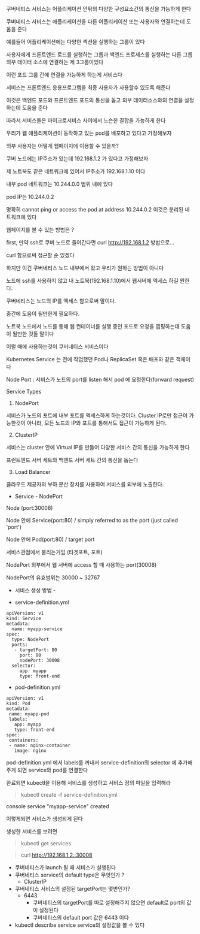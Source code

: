 쿠버네티스 서비스는 어플리케이션 안팎의 다양한 구성요소간의 통신을 가능하게 한다

쿠버네티스 서비스는 애플리케이션을 다른 어플리케이션 또는 사용자와 연결하는데 도움을 준다

예를들어 어플리케이션에는 다양한 섹션을 실행하는 그룹이 있다

사용자에게 프론트엔드 로드를 실행하는 그룹과 백엔드 프로세스를 실행하는 다른 그룹 외부 데이터 소스에 연결하는 제 3그룹이있다

이런 포드 그룹 간에 연결을 가능하게 하는게 서비스다

서비스는 프론트엔드 응용프로그램을 최종 사용자가 사용할수 있도록 해준다

이것은 백엔드 포드와 프론트엔드 포드의 통신을 돕고 외부 데이터소스와의 연결을 설정하는데 도움을 준다

따라서 서비스들은  마이크로서비스 사이에서 느슨한 결합을 가능하게 한다



우리가 웹 애플리케이션이 동작하고 있는 pod를 배포하고 있다고 가정해보자

외부 사용자는 어떻게 웹페이지에 이용할 수 있을까?

쿠버 노드에는 IP주소가 있는데 192.168.1.2 가 있다고 가정해보자

제 노트북도 같은 네트워크에 있어서 IP주소가 192.168.1.10 이다

내부 pod 네트워크는 10.244.0.0 범위 내에 있다

pod IP는 10.244.0.2

명확히 cannot ping or access the pod at address 10.244.0.2 이것은 분리된 네트워크에 있다

웹페이지를 볼 수 있는 방법은 ?

first, 만약 ssh로 쿠버 노드로 들어간다면  curl http://192.168.1.2 방법으로...

curl 함으로써 접근할 순 있겠다

하지만 이건 쿠버네티스 노드 내부에서 왔고 우리가 원하는 방법이 아니다

노드에 ssh를 사용하지 않고 내 노트북(192.168.1.10)에서 웹서버에 엑세스 하길 원한다.

쿠버네티스는 노드의 IP를 엑세스 함으로써 말이다.

중간에 도움이 될만한게 필요하다. 

노트북 노드에서 노드를 통해 웹 컨테이너를 실행 중인 포드로 요청을 맵핑하는데 도움이 될만한 것들 말이다

이럴 때에 사용하는것이 쿠버네티스 서비스이다

Kubernetes Service 는 전에 작업했던 Pod나 ReplicaSet 혹은 배포와 같은 객체이다

Node Port :  서비스가 노드의 port를 listen 해서 pod 에 요청한다(forward request) 

Service Types

1. NodePort

서비스가 노드의 포트에 내부 포트를 엑세스하게 하는것이다. Cluster IP로만 접근이 가능한것이 아니라, 모든 노드의 IP와 포트를 통해서도 접근이 가능하게 된다.

2. ClusterIP

서비스는 cluster 안에 Virtual IP를 만들어 다양한 서비스 간의 통신을 가능하게 한다

프런트엔드 서버 세트와 백엔드 서버 세트 간의 통신을 돕는다

3. Load Balancer

클라우드 제공자의 부하 분산 장치를 사용하여 서비스를 외부에 노출한다.


* Service - NodePort

Node (port:30008)

Node 안에 Service(port:80) / simply referred to as the port (just called 'port')

Node 안에 Pod(port:80) / target port

서비스관점에서 불리는거임 (타겟포트, 포트)

NodePort 외부에서 웹 서버에 access 할 때 사용하는 port(30008)

NodePort의 유효범위는 30000 ~ 32767

 - 서비스 생성 방법 - 
 
 * service-definition.yml

```
apiVersion: v1
kind: Service
metadata:
  name: myapp-service
spec: 
  type: NodePort
  ports:
   - targetPort: 80
     port: 80
     nodePort: 30008
  selector:
     app: myapp
     type: front-end
```


 * pod-definition.yml
 
 ```
apiVersion: v1
kind: Pod
metadata:
  name: myapp-pod
  labels: 
    app: myapp
    type: front-end
spec: 
  containers:
  - name: nginx-container
    image: nginx
```

pod-definition.yml 에서
labels를 꺼내서 
service-definition의 selector 에 추가해주게 되면 service와 pod를 연결한다


완료되면 kubectl을 이용해 서비스를 생성하고 서비스 정의 파일을 입력해라

> kubectl create -f service-definition.yml

console
service "myapp-service" created

이렇게되면 서비스가 생성되게 된다 

생성한 서비스를 보려면

> kubectl get services

> curl http://192.168.1.2.:30008



 - 쿠버네티스가 launch 될 때 서비스가 실행된다
 - 쿠버네티스 service의 default type은 무엇인가 ?
    - ClusterIP
 - 쿠버네티스 서비스의 설정된 targetPort는 몇번인가?
    - 6443
      - 쿠버네티스의 targetPort를 따로 설정해주지 않으면 default로 port의 값이 설정된다
      - 쿠버네티스의 default port 값은 6443 이다
 - kubectl describe service
 service의 설정값을 볼 수 있다
 
 
